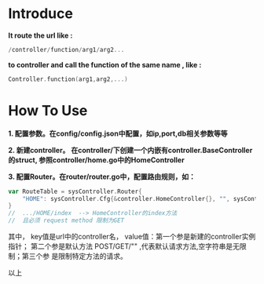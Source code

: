 # Introduce

**It route the url like :**

```go 
/controller/function/arg1/arg2... 
```

**to controller and call the function of the same name , like :**

```go 
Controller.function(arg1,arg2,...)
```

# How To Use

**1. 配置参数。在config/config.json中配置，如ip,port,db相关参数等等**

**2. 新建controller。 在controller/下创建一个内嵌有controller.BaseController的struct, 参照controller/home.go中的HomeController**

**3. 配置Router。在router/router.go中，配置路由规则，如：**

```go
var RouteTable = sysController.Router{
	"HOME": sysController.Cfg{&controller.HomeController{}, "", sysController.MethodMap{ "Index":"GET"}}
}
//  .../HOME/index  --> HomeController的index方法
//  且必须 request method 限制为GET
```

其中， key值是url中的controller名， value值：第一个参是新建的controller实例指针； 第二个参是默认方法 POST/GET/"" ,代表默认请求方法,空字符串是无限制；第三个参 是限制特定方法的请求。


以上
